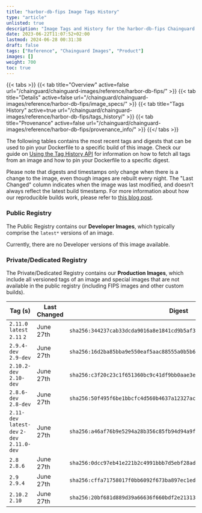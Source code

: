 ```yaml
---
title: "harbor-db-fips Image Tags History"
type: "article"
unlisted: true
description: "Image Tags and History for the harbor-db-fips Chainguard Image"
date: 2023-06-22T11:07:52+02:00
lastmod: 2024-06-28 00:31:38
draft: false
tags: ["Reference", "Chainguard Images", "Product"]
images: []
weight: 700
toc: true
---
```


{{< tabs >}}
{{< tab title="Overview" active=false url="/chainguard/chainguard-images/reference/harbor-db-fips/" >}}
{{< tab title="Details" active=false url="/chainguard/chainguard-images/reference/harbor-db-fips/image_specs/" >}}
{{< tab title="Tags History" active=true url="/chainguard/chainguard-images/reference/harbor-db-fips/tags_history/" >}}
{{< tab title="Provenance" active=false url="/chainguard/chainguard-images/reference/harbor-db-fips/provenance_info/" >}}
{{</ tabs >}}

The following tables contains the most recent tags and digests that can be used to pin your Dockerfile to a specific build of this image. Check our guide on [Using the Tag History API](/chainguard/chainguard-images/using-the-tag-history-api/) for information on how to fetch all tags from an image and how to pin your Dockerfile to a specific digest.

Please note that digests and timestamps only change when there is a change to the image, even though images are rebuilt every night. The "Last Changed" column indicates when the image was last modified, and doesn't always reflect the latest build timestamp. For more information about how our reproducible builds work, please refer to [this blog post](https://www.chainguard.dev/unchained/reproducing-chainguards-reproducible-image-builds).

### Public Registry
The Public Registry contains our **Developer Images**, which typically comprise the `latest*` versions of an image.

Currently, there are no Developer versions of this image available.

### Private/Dedicated Registry
The Private/Dedicated Registry contains our **Production Images**, which include all versioned tags of an image and special images that are not available in the public registry (including FIPS images and other custom builds).

| Tag (s)                                       | Last Changed | Digest                                                                    |
|-----------------------------------------------|--------------|---------------------------------------------------------------------------|
|  `2.11.0` `latest` `2.11` `2`                 | June 27th    | `sha256:344237cab33dcda9016a8e1841cd9b5af3cd1d84fdf489fdbfb1d7c3001f159a` |
|  `2.9.4-dev` `2.9-dev`                        | June 27th    | `sha256:16d2ba85bba9e550eaf5aac88555a0b5b6c5b4e7e9b4f86eb7228b7777882f87` |
|  `2.10.2-dev` `2.10-dev`                      | June 27th    | `sha256:c3f20c23c1f651360bc9c41df9bb0aae3e5dc6b4dd838d7db646ce8e4e5d6ad3` |
|  `2.8.6-dev` `2.8-dev`                        | June 27th    | `sha256:50f495f6be1bbcfc4d560b4637a12327acb4974e2f2dd192dafbe1117b5c3c43` |
|  `2.11-dev` `latest-dev` `2-dev` `2.11.0-dev` | June 27th    | `sha256:a46af76b9e5294a28b356c85fb94d94a9f77e1bcd6863cde689fca741ec4b0f3` |
|  `2.8` `2.8.6`                                | June 27th    | `sha256:0dcc97eb41e221b2c4991bbb7d5ebf28ad67f86941665e1f9f52e7561bebb86e` |
|  `2.9` `2.9.4`                                | June 27th    | `sha256:cffa71758017f0bb6092f673ba897ec1edb57ea556143d94a250032c871b1328` |
|  `2.10.2` `2.10`                              | June 27th    | `sha256:20bf681d889d39a66636f660bdf2e21313bdc6c69478b0840a8ad7d6a7755d5f` |

